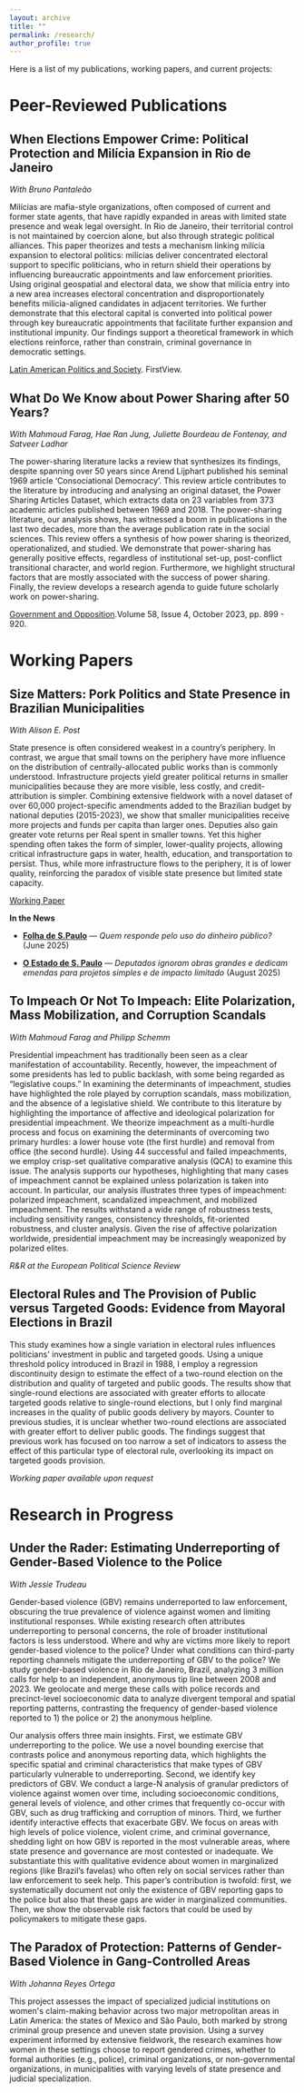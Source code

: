 ```yaml
---
layout: archive
title: ""
permalink: /research/
author_profile: true
---
```


Here is a list of my publications, working papers, and current projects: 

# Peer-Reviewed Publications

## When Elections Empower Crime: Political Protection and Milícia Expansion in Rio de Janeiro

*With Bruno Pantaleão*

Milícias are mafia-style organizations, often composed of current and former state agents, that have rapidly expanded in areas with limited state presence and weak legal oversight. In Rio de Janeiro, their territorial control is not maintained by coercion alone, but also through strategic political alliances. This paper theorizes and tests a mechanism linking milícia expansion to electoral politics: milícias deliver concentrated electoral support to specific politicians, who in return shield their operations by influencing bureaucratic appointments and law enforcement priorities. Using original geospatial and electoral data, we show that milícia entry into a new area increases electoral concentration and disproportionately benefits milícia-aligned candidates in adjacent territories. We further demonstrate that this electoral capital is converted into political power through key bureaucratic appointments that facilitate further expansion and institutional impunity. Our findings support a theoretical framework in which elections reinforce, rather than constrain, criminal governance in democratic settings.

[Latin American Politics and Society](https://www.cambridge.org/core/services/aop-cambridge-core/content/view/74C5B7EDC5DBF1D85927EB90EB822CC0/S1531426X25100265a.pdf/when_elections_empower_crime_political_protection_and_milicia_expansion_in_rio_de_janeiro.pdf). FirstView. 


## What Do We Know about Power Sharing after 50 Years?

*With Mahmoud Farag, Hae Ran Jung, Juliette Bourdeau de Fontenay, and Satveer Ladhar*

The power-sharing literature lacks a review that synthesizes its findings, despite spanning over 50 years since Arend Lijphart published his seminal 1969 article ‘Consociational Democracy’. This review article contributes to the literature by introducing and analysing an original dataset, the Power Sharing Articles Dataset, which extracts data on 23 variables from 373 academic articles published between 1969 and 2018. The power-sharing literature, our analysis shows, has witnessed a boom in publications in the last two decades, more than the average publication rate in the social sciences. This review offers a synthesis of how power sharing is theorized, operationalized, and studied. We demonstrate that power-sharing has generally positive effects, regardless of institutional set-up, post-conflict transitional character, and world region. Furthermore, we highlight structural factors that are mostly associated with the success of power sharing. Finally, the review develops a research agenda to guide future scholarly work on power-sharing.

[Government and Opposition](https://doi.org/10.1017/gov.2022.26).Volume 58, Issue 4, October 2023, pp. 899 - 920.


# Working Papers

## Size Matters: Pork Politics and State Presence in Brazilian Municipalities

*With Alison E. Post*

State presence is often considered weakest in a country’s periphery. In contrast, we argue that small towns on the periphery have more influence on the distribution of centrally-allocated public works than is commonly understood. Infrastructure projects yield greater political returns in smaller municipalities because they are more visible, less costly, and credit-attribution is simpler. Combining extensive fieldwork with a novel dataset of over 60,000 project-specific amendments added to the Brazilian budget by national deputies (2015-2023), we show that smaller municipalities receive more projects and funds per capita than larger ones. Deputies also gain greater vote returns per Real spent in smaller towns. Yet this higher spending often takes the form of simpler, lower-quality projects, allowing critical infrastructure gaps in water, health, education, and transportation to persist. Thus, while more infrastructure flows to the periphery, it is of lower quality, reinforcing the paradox of visible state presence but limited state capacity.

[Working Paper](https://papers.ssrn.com/sol3/papers.cfm?abstract_id=5254477)

**In the News** 

- **[Folha de S.Paulo](https://www1.folha.uol.com.br/colunas/lara-mesquita/2025/06/quem-responde-pelo-uso-do-dinheiro-publico.shtml?pwgt=k76kkylo4lrwww02kl10duhgor4n8djy4kw7w59ldzi1uigy&utm_source=whatsapp&utm_medium=social&utm_campaign=compwagift)** — *Quem responde pelo uso do dinheiro público?* (June 2025)

- **[O Estado de S. Paulo](https://www.estadao.com.br/politica/deputados-ignoram-obras-grandes-e-dedicam-emendas-para-projetos-simples-e-de-impacto-limitado/)** — *Deputados ignoram obras grandes e dedicam emendas para projetos simples e de impacto limitado* (August 2025)


## To Impeach Or Not To Impeach: Elite Polarization, Mass Mobilization, and Corruption Scandals

*With Mahmoud Farag and Philipp Schemm*

Presidential impeachment has traditionally been seen as a clear manifestation of accountability. Recently, however, the impeachment of some presidents has led to public backlash, with some being regarded as “legislative coups.” In examining the determinants of impeachment, studies have highlighted the role played by corruption scandals, mass mobilization, and the absence of a legislative shield. We contribute to this literature by highlighting the importance of affective and ideological polarization for presidential impeachment. We theorize impeachment as a multi-hurdle process and focus on examining the determinants of overcoming two primary hurdles: a lower house vote (the first hurdle) and removal from office (the second hurdle). Using 44 successful and failed impeachments, we employ crisp-set qualitative comparative analysis (QCA) to examine this issue. The analysis supports our hypotheses, highlighting that many cases of impeachment cannot be explained unless polarization is taken into account. In particular, our analysis illustrates three types of impeachment: polarized impeachment, scandalized impeachment, and mobilized impeachment. The results withstand a wide range of robustness tests, including sensitivity ranges, consistency thresholds, fit-oriented robustness, and cluster analysis. Given the rise of affective polarization worldwide, presidential impeachment may be increasingly weaponized by polarized elites.

*R&R at the European Political Science Review*


## Electoral Rules and The Provision of Public versus Targeted Goods: Evidence from Mayoral Elections in Brazil 

This study examines how a single variation in electoral rules influences politicians' investment in public and targeted goods. Using a unique threshold policy introduced in Brazil in 1988, I employ a regression discontinuity design to estimate the effect of a two-round election on the distribution and quality of targeted and public goods. The results show that single-round elections are associated with greater efforts to allocate targeted goods relative to single-round elections, but I only find marginal increases in the quality of public goods delivery by mayors. Counter to previous studies, it is unclear whether two-round elections are associated with greater effort to deliver public goods. The findings suggest that previous work has focused on too narrow a set of indicators to assess the effect of this particular type of electoral rule, overlooking its impact on targeted goods provision.

*Working paper available upon request*


#  Research in Progress

## Under the Rader: Estimating Underreporting of Gender-Based Violence to the Police

*With Jessie Trudeau*

Gender-based violence (GBV) remains underreported to law enforcement, obscuring the true prevalence of violence against women and limiting institutional responses. While existing research often attributes underreporting to personal concerns, the role of broader institutional factors is less understood. Where and why are victims more likely to report gender-based violence to the police? Under what conditions can third-party reporting channels mitigate the underreporting of GBV to the police? We study gender-based violence in Rio de Janeiro, Brazil, analyzing 3 million calls for help to an independent, anonymous tip line between 2008 and 2023. We geolocate and merge these calls with police records and precinct-level socioeconomic data to analyze divergent temporal and spatial reporting patterns, contrasting the frequency of gender-based violence reported to 1) the police or 2) the anonymous helpline.

Our analysis offers three main insights. First, we estimate GBV underreporting to the police. We use a novel bounding exercise that contrasts police and anonymous reporting data, which highlights the specific spatial and criminal characteristics that make types of GBV particularly vulnerable to underreporting. Second, we identify key predictors of GBV. We conduct a large-N analysis of granular predictors of violence against women over time, including socioeconomic conditions, general levels of violence, and other crimes that frequently co-occur with GBV, such as drug trafficking and corruption of minors. Third, we further identify interactive effects that exacerbate GBV. We focus on areas with high levels of police violence, violent crime, and criminal governance, shedding light on how GBV is reported in the most vulnerable areas, where state presence and governance are most contested or inadequate. We substantiate this with qualitative evidence about women in marginalized regions (like Brazil’s favelas) who often rely on social services rather than law enforcement to seek help. This paper’s contribution is twofold: first, we systematically document not only the existence of GBV reporting gaps to the police but also that these gaps are wider in marginalized communities. Then, we show the observable risk factors that could be used by policymakers to mitigate these gaps.


## The Paradox of Protection: Patterns of Gender-Based Violence in Gang-Controlled Areas

*With Johanna Reyes Ortega*

This project assesses the impact of specialized judicial institutions on women's claim-making behavior across two major metropolitan areas in Latin America: the states of Mexico and São Paulo, both marked by strong criminal group presence and uneven state provision. Using a survey experiment informed by extensive fieldwork, the research examines how women in these settings choose to report gendered crimes, whether to formal authorities (e.g., police), criminal organizations, or non-governmental organizations, in municipalities with varying levels of state presence and judicial specialization.



